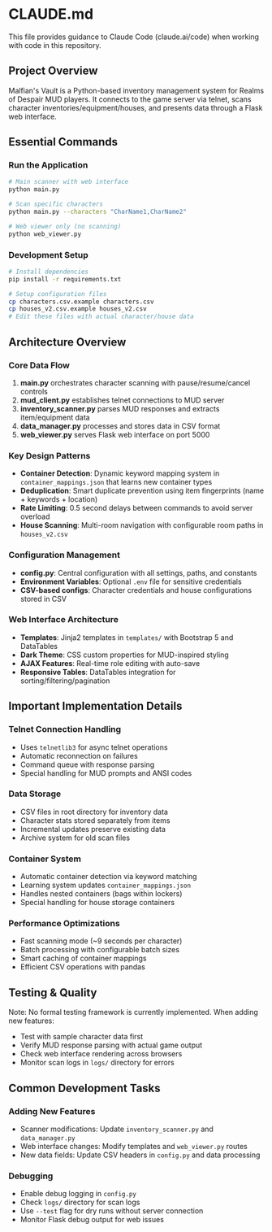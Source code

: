 # CLAUDE.md

This file provides guidance to Claude Code (claude.ai/code) when working with code in this repository.

## Project Overview
Malfian's Vault is a Python-based inventory management system for Realms of Despair MUD players. It connects to the game server via telnet, scans character inventories/equipment/houses, and presents data through a Flask web interface.

## Essential Commands

### Run the Application
```bash
# Main scanner with web interface
python main.py

# Scan specific characters
python main.py --characters "CharName1,CharName2"

# Web viewer only (no scanning)
python web_viewer.py
```

### Development Setup
```bash
# Install dependencies
pip install -r requirements.txt

# Setup configuration files
cp characters.csv.example characters.csv
cp houses_v2.csv.example houses_v2.csv
# Edit these files with actual character/house data
```

## Architecture Overview

### Core Data Flow
1. **main.py** orchestrates character scanning with pause/resume/cancel controls
2. **mud_client.py** establishes telnet connections to MUD server
3. **inventory_scanner.py** parses MUD responses and extracts item/equipment data
4. **data_manager.py** processes and stores data in CSV format
5. **web_viewer.py** serves Flask web interface on port 5000

### Key Design Patterns
- **Container Detection**: Dynamic keyword mapping system in `container_mappings.json` that learns new container types
- **Deduplication**: Smart duplicate prevention using item fingerprints (name + keywords + location)
- **Rate Limiting**: 0.5 second delays between commands to avoid server overload
- **House Scanning**: Multi-room navigation with configurable room paths in `houses_v2.csv`

### Configuration Management
- **config.py**: Central configuration with all settings, paths, and constants
- **Environment Variables**: Optional `.env` file for sensitive credentials
- **CSV-based configs**: Character credentials and house configurations stored in CSV

### Web Interface Architecture
- **Templates**: Jinja2 templates in `templates/` with Bootstrap 5 and DataTables
- **Dark Theme**: CSS custom properties for MUD-inspired styling
- **AJAX Features**: Real-time role editing with auto-save
- **Responsive Tables**: DataTables integration for sorting/filtering/pagination

## Important Implementation Details

### Telnet Connection Handling
- Uses `telnetlib3` for async telnet operations
- Automatic reconnection on failures
- Command queue with response parsing
- Special handling for MUD prompts and ANSI codes

### Data Storage
- CSV files in root directory for inventory data
- Character stats stored separately from items
- Incremental updates preserve existing data
- Archive system for old scan files

### Container System
- Automatic container detection via keyword matching
- Learning system updates `container_mappings.json`
- Handles nested containers (bags within lockers)
- Special handling for house storage containers

### Performance Optimizations
- Fast scanning mode (~9 seconds per character)
- Batch processing with configurable batch sizes
- Smart caching of container mappings
- Efficient CSV operations with pandas

## Testing & Quality
Note: No formal testing framework is currently implemented. When adding new features:
- Test with sample character data first
- Verify MUD response parsing with actual game output
- Check web interface rendering across browsers
- Monitor scan logs in `logs/` directory for errors

## Common Development Tasks

### Adding New Features
- Scanner modifications: Update `inventory_scanner.py` and `data_manager.py`
- Web interface changes: Modify templates and `web_viewer.py` routes
- New data fields: Update CSV headers in `config.py` and data processing

### Debugging
- Enable debug logging in `config.py`
- Check `logs/` directory for scan logs
- Use `--test` flag for dry runs without server connection
- Monitor Flask debug output for web issues